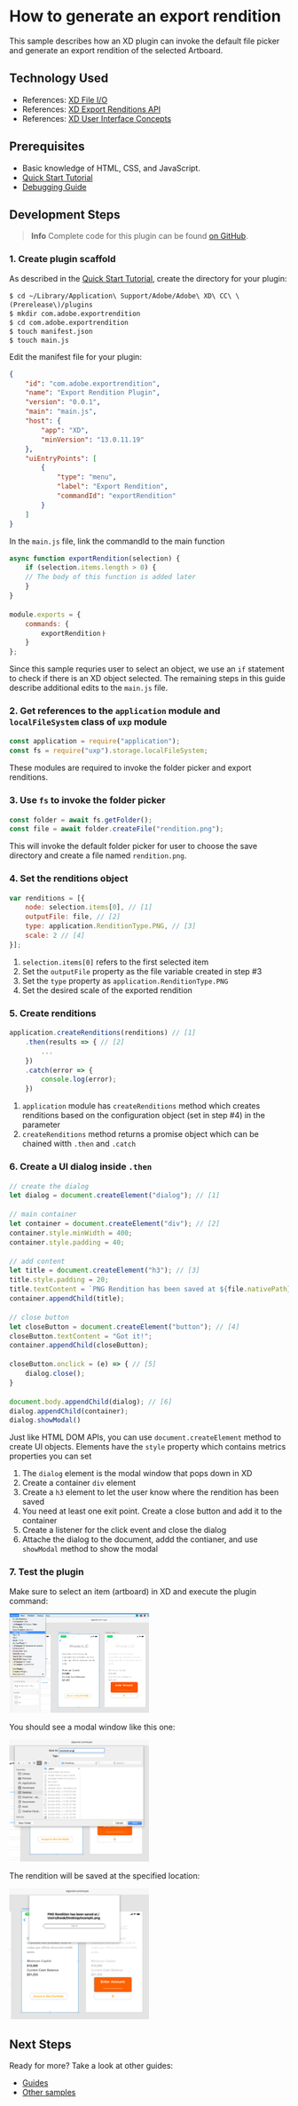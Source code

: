 # How to generate an export rendition
This sample describes how an XD plugin can invoke the default file picker and generate an export rendition of the selected Artboard.


## Technology Used
- References: [XD File I/O](/reference/uxp/using-file-apis.md)
- References: [XD Export Renditions API](/reference/application.md#applicationcreaterenditionsrenditions)
- References: [XD User Interface Concepts](/reference/ui/ui-concepts.md)

## Prerequisites
- Basic knowledge of HTML, CSS, and JavaScript.
- [Quick Start Tutorial](/guides/quick-start-guide)
- [Debugging Guide](/guides/debugging-guide)

## Development Steps

> **Info**
> Complete code for this plugin can be found [on GitHub](https://github.com/AdobeXD/Plugin-Samples/tree/master/how-to-generate-an-export-rendition).

### 1. Create plugin scaffold

As described in the [Quick Start Tutorial](/guides/quick-start-guide), create the directory for your plugin:

```
$ cd ~/Library/Application\ Support/Adobe/Adobe\ XD\ CC\ \(Prerelease\)/plugins
$ mkdir com.adobe.exportrendition
$ cd com.adobe.exportrendition
$ touch manifest.json
$ touch main.js
```

Edit the manifest file for your plugin:

```json
{
    "id": "com.adobe.exportrendition",
    "name": "Export Rendition Plugin",
    "version": "0.0.1",
    "main": "main.js",
    "host": {
        "app": "XD",
        "minVersion": "13.0.11.19"
    },
    "uiEntryPoints": [
        {
            "type": "menu",
            "label": "Export Rendition",
            "commandId": "exportRendition"
        }
    ]
}
```

In the `main.js` file, link the commandId to the main function

```js
async function exportRendition(selection) {
    if (selection.items.length > 0) {
    // The body of this function is added later
    }
}

module.exports = {
    commands: {
        exportRenditionㅏ
    }
};
```
Since this sample requries user to select an object, we use an `if` statement to check if there is an XD object selected.
The remaining steps in this guide describe additional edits to the `main.js` file.

### 2.  Get references to the `application` module and `localFileSystem` class of `uxp` module
```js
const application = require("application");
const fs = require("uxp").storage.localFileSystem;
```
These modules are required to invoke the folder picker and export renditions.

### 3. Use `fs` to invoke the folder picker
```js
const folder = await fs.getFolder();
const file = await folder.createFile("rendition.png");
```
This will invoke the default folder picker for user to choose the save directory and create a file named `rendition.png`.

### 4. Set the renditions object
```js
var renditions = [{
    node: selection.items[0], // [1]
    outputFile: file, // [2]
    type: application.RenditionType.PNG, // [3]
    scale: 2 // [4]
}];
```
1. `selection.items[0]` refers to the first selected item
2. Set the `outputFile` property as the file variable created in step #3
3. Set the `type` property as `application.RenditionType.PNG`
4. Set the desired scale of the exported rendition

### 5. Create renditions
```js
application.createRenditions(renditions) // [1]
    .then(results => { // [2]
        ...
    })
    .catch(error => {
        console.log(error);
    })
```
1. `application` module has `createRenditions` method which creates renditions based on the configuration object (set in step #4) in the parameter
2. `createRenditions` method returns a promise object which can be chained witth `.then` and `.catch`

### 6. Create a UI dialog inside `.then`
```js
// create the dialog
let dialog = document.createElement("dialog"); // [1]

// main container
let container = document.createElement("div"); // [2]
container.style.minWidth = 400;
container.style.padding = 40;

// add content
let title = document.createElement("h3"); // [3]
title.style.padding = 20;
title.textContent = `PNG Rendition has been saved at ${file.nativePath}`;
container.appendChild(title);

// close button
let closeButton = document.createElement("button"); // [4]
closeButton.textContent = "Got it!";
container.appendChild(closeButton);

closeButton.onclick = (e) => { // [5]
    dialog.close();
}

document.body.appendChild(dialog); // [6]
dialog.appendChild(container);
dialog.showModal()
```
Just like HTML DOM APIs, you can use `document.createElement` method to create UI objects. Elements have the `style` property which contains metrics properties you can set
1. The `dialog` element is the modal window that pops down in XD
2. Create a container `div` element
3. Create a `h3` element to let the user know where the rendition has been saved
4. You need at least one exit point. Create a close button and add it to the container
5. Create a listener for the click event and close the dialog
6. Attache the dialog to the document, addd the contianer, and use `showModal` method to show the modal

### 7. Test the plugin

Make sure to select an item (artboard) in XD and execute the plugin command:

<img src="/images/readme-assets/export-rendition-execute.png" width="50%" height="50%">

You should see a modal window like this one:

<img src="/images/readme-assets/export-rendition-pick-file.png" width="50%" height="50%">

The rendition will be saved at the specified location:

<img src="/images/readme-assets/export-rendition-complete.png" width="50%" height="50%">

## Next Steps

Ready for more? Take a look at other guides:

- [Guides](/guides)
- [Other samples](https://github.com/AdobeXD/Plugin-Samples)